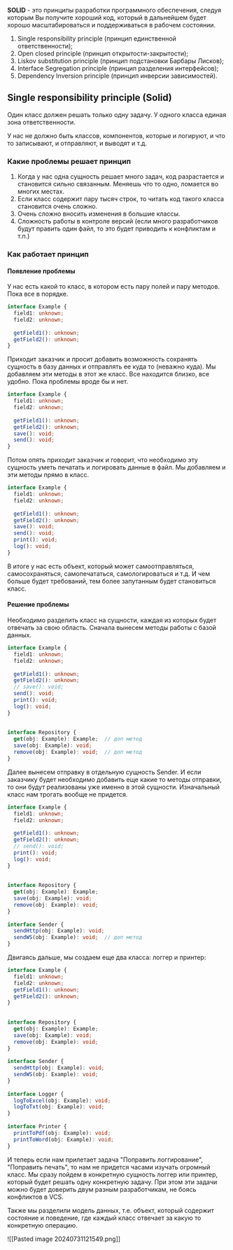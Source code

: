 **SOLID** - это принципы разработки программного обеспечения, следуя которым Вы получите хороший код, который в дальнейшем будет хорошо масштабироваться и поддерживаться в рабочем состоянии.

1. Single responsibility principle (принцип единственной ответственности);
2. Open closed principle (принцип открытости-закрытости);
3. Liskov substitution principle (принцип подстановки Барбары Лисков);
4. Interface Segregation principle (принцип разделения интерфейсов);
5. Dependency Inversion principle (принцип инверсии зависимостей).

## Single responsibility principle (Solid)
Один класс должен решать только одну задачу.
У одного класса единая зона ответственности.

У нас не должно быть классов, компонентов, которые и логируют, и что то записывают, и отправляют, и выводят и т.д.
### Какие проблемы решает принцип
1. Когда у нас одна сущность решает много задач, код разрастается и становится сильно связанным. Меняешь что то одно, ломается во многих местах.
2. Если класс содержит пару тысяч строк, то читать код такого класса становится очень сложно.
3. Очень сложно вносить изменения в большие классы.
4. Сложность работы в контроле версий (если много разработчиков будут править один файл, то это будет приводить к конфликтам и т.п.)

### Как работает принцип
#### Появление проблемы
У нас есть какой то класс, в котором есть пару полей и пару методов. Пока все в порядке.
```ts
interface Example {  
  field1: unknown;  
  field2: unknown;  
  
  getField1(): unknown;  
  getField2(): unknown;  
}
```

Приходит заказчик и просит добавить возможность сохранять сущность в базу данных и отправлять ее куда то (неважно куда). 
Мы добавляем эти методы в этот же класс. Все находится близко, все удобно. Пока проблемы вроде бы и нет.
```ts
interface Example {  
  field1: unknown;  
  field2: unknown;  
  
  getField1(): unknown;  
  getField2(): unknown;  
  save(): void;  
  send(): void;  
}
```

Потом опять приходит заказчик и говорит, что необходимо эту сущность уметь печатать и логировать данные в файл. Мы добавляем и эти методы прямо в класс.
```ts
interface Example {  
  field1: unknown;  
  field2: unknown;  
  
  getField1(): unknown;  
  getField2(): unknown;  
  save(): void;  
  send(): void;  
  print(): void;  
  log(): void;  
}
```

В итоге у нас есть объект, который может самоотправляться, самосохраняться, самопечататься, самологироваться и т.д. 
И чем больше будет требований, тем более запутанным будет становиться класс. 

#### Решение проблемы
Необходимо разделить класс на сущности, каждая из которых будет отвечать за свою область.
Сначала вынесем методы работы с базой данных.
```ts
interface Example {  
  field1: unknown;  
  field2: unknown;  
  
  getField1(): unknown;  
  getField2(): unknown;  
  // save(): void;  
  send(): void;  
  print(): void;  
  log(): void;  
}  
  
  
interface Repository {  
  get(obj: Example): Example;  // доп метод
  save(obj: Example): void;  
  remove(obj: Example): void;  // доп метод
}
```

Далее вынесем отправку в отдельную сущность Sender. И если заказчику будет необходимо добавить еще какие то методы отправки, то они будут реализованы уже именно в этой сущности. Изначальный класс нам трогать вообще не придется.
```ts
interface Example {  
  field1: unknown;  
  field2: unknown;  
  
  getField1(): unknown;  
  getField2(): unknown;  
  // send(): void;  
  print(): void;  
  log(): void;  
}  
  
  
interface Repository {  
  get(obj: Example): Example;  
  save(obj: Example): void;  
  remove(obj: Example): void;  
}  
  
interface Sender {  
  sendHttp(obj: Example): void;  
  sendWS(obj: Example): void;  // доп метод
}
```

Двигаясь дальше, мы создаем еще два класса: логгер и принтер:
```ts
interface Example {  
  field1: unknown;  
  field2: unknown;  
  getField1(): unknown;  
  getField2(): unknown;  
}  
  
  
interface Repository {  
  get(obj: Example): Example;  
  save(obj: Example): void;  
  remove(obj: Example): void;  
}  
  
interface Sender {  
  sendHttp(obj: Example): void;  
  sendWS(obj: Example): void;  
}  
  
interface Logger {  
  logToExcel(obj: Example): void;  
  logToTxt(obj: Example): void;  
}  
  
interface Printer {  
  printToPdf(obj: Example): void;  
  printToWord(obj: Example): void;  
}
```

И теперь если нам прилетает задача "Поправить логгирование", "Поправить печать", то нам не придется часами изучать огромный класс. Мы сразу пойдем в конкретную сущность логгер или принтер, который будет решать одну конкретную задачу. При этом эти задачи можно будет доверить двум разным разработчикам, не боясь конфликтов в VCS.

Также мы разделили модель данных, т.е. объект, который содержит состояние и поведение, где каждый класс отвечает за какую то конкретную операцию.

![[Pasted image 20240731121549.png]]

